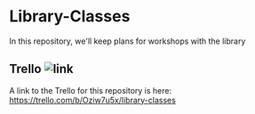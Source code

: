 Library-Classes
===============

In this repository, we'll keep plans for workshops with the library



##  Trello ![link](http://www.bloggure.info/images/uploads/2012/10/Trello-Icon1.png)
A link to the Trello for this repository is here: https://trello.com/b/Oziw7u5x/library-classes

